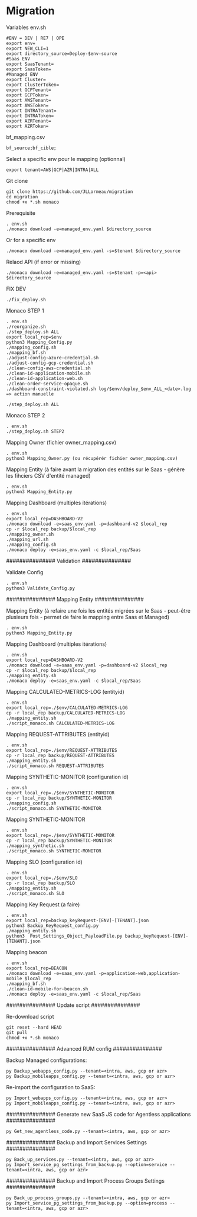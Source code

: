 # Migration

Variables env.sh
    
    #ENV = DEV | RE7 | OPE
    export env=
    export NEW_CLI=1
    export directory_source=Deploy-$env-source
    #Saas ENV
    export SaasTenant=
    export SaasToken=
    #Managed ENV
    export Cluster=
    export ClusterToken=
    export GCPTenant=
    export GCPToken=
    export AWSTenant=
    export AWSToken=
    export INTRATenant=
    export INTRAToken=
    export AZRTenant=
    export AZRToken=

bf_mapping.csv

    bf_source;bf_cible;
    
Select a specific env pour le mapping (optionnal)

    export tenant=AWS|GCP|AZR|INTRA|ALL
    
Git clone

    git clone https://github.com/JLLormeau/migration
    cd migration
    chmod +x *.sh monaco

Prerequisite

    . env.sh
    ./monaco download -e=managed_env.yaml $directory_source
    
  Or for a specific env
    
    ./monaco download -e=managed_env.yaml -s=$tenant $directory_source
    
Relaod API (if error or missing)

    ./monaco download -e=managed_env.yaml -s=$tenant -p=<api> $directory_source
    
FIX DEV

    ./fix_deploy.sh

Monaco STEP 1

    . env.sh
    ./reorganize.sh
    ./step_deploy.sh ALL
    export local_rep=$env
    python3 Mapping_Config.py
    ./mapping_config.sh
    ./mapping_bf.sh
    ./adjust-config-azure-credential.sh
    ./adjust-config-gcp-credential.sh
    ./clean-config-aws-credential.sh
    ./clean-id-application-mobile.sh
    ./clean-id-application-web.sh
    ./clean-order-service-opaque.sh
    ./dashboard-constraint-violated.sh log/$env/deploy_$env_ALL_<date>.log => action manuelle 
    
    ./step_deploy.sh ALL

Monaco STEP 2
    
    . env.sh
    ./step_deploy.sh STEP2
    
Mapping Owner (fichier owner_mapping.csv)
 
    . env.sh
    python3 Mapping_Owner.py (ou récupérér fichier owner_mapping.csv)
 
Mapping Entity (à faire avant la migration des entités sur le Saas - génère les fihciers CSV d'entité managed)
 
    . env.sh
    python3 Mapping_Entity.py
 
Mapping Dashboard (multiples itérations)
    
    . env.sh   
    export local_rep=DASHBOARD-V2
    ./monaco download -e=saas_env.yaml -p=dashboard-v2 $local_rep
    cp -r $local_rep backup/$local_rep
    ./mapping_owner.sh
    ./mapping_url.sh
    ./mapping_config.sh
    ./monaco deploy -e=saas_env.yaml -c $local_rep/Saas

############### Validation ###############

Validate Config

    . env.sh
    python3 Validate_Config.py
    
############### Mapping Entity ###############

Mapping Entity (à refaire une fois les entités migrées sur le Saas - peut-être plusieurs fois - permet de faire le mapping entre Saas et Managed)
 
    . env.sh
    python3 Mapping_Entity.py

Mapping Dashboard (multiples itérations)
    
    . env.sh   
    export local_rep=DASHBOARD-V2
    ./monaco download -e=saas_env.yaml -p=dashboard-v2 $local_rep
    cp -r $local_rep backup/$local_rep
    ./mapping_entity.sh
    ./monaco deploy -e=saas_env.yaml -c $local_rep/Saas


Mapping CALCULATED-METRICS-LOG (entityid)
    
    . env.sh
    export local_rep=./$env/CALCULATED-METRICS-LOG
    cp -r local_rep backup/CALCULATED-METRICS-LOG
    ./mapping_entity.sh
    ./script_monaco.sh CALCULATED-METRICS-LOG
 
 Mapping REQUEST-ATTRIBUTES (entityid)
    
    . env.sh
    export local_rep=./$env/REQUEST-ATTRIBUTES
    cp -r local_rep backup/REQUEST-ATTRIBUTES
    ./mapping_entity.sh
    ./script_monaco.sh REQUEST-ATTRIBUTES
   
Mapping SYNTHETIC-MONITOR (configuration id)
    
    . env.sh
    export local_rep=./$env/SYNTHETIC-MONITOR
    cp -r local_rep backup/SYNTHETIC-MONITOR
    ./mapping_config.sh
    ./script_monaco.sh SYNTHETIC-MONITOR

Mapping SYNTHETIC-MONITOR
    
    . env.sh   
    export local_rep=./$env/SYNTHETIC-MONITOR
    cp -r local_rep backup/SYNTHETIC-MONITOR
    ./mapping_synthetic.sh
    ./script_monaco.sh SYNTHETIC-MONITOR
    
Mapping SLO (configuration id)
    
    . env.sh
    export local_rep=./$env/SLO
    cp -r local_rep backup/SLO
    ./mapping_entity.sh
    ./script_monaco.sh SLO   

Mapping Key Request (a faire)
    
    . env.sh
    export local_rep=backup_keyRequest-[ENV]-[TENANT].json
    python3 Backup_KeyRequest_config.py 
    ./mapping_entity.sh
    python3  Post_Settings_Object_PayloadFile.py backup_keyRequest-[ENV]-[TENANT].json

Mapping beacon

    . env.sh   
    export local_rep=BEACON
    ./monaco download -e=saas_env.yaml -p=application-web,application-mobile $local_rep
    ./mapping_bf.sh
    ./clean-id-mobile-for-beacon.sh
    ./monaco deploy -e=saas_env.yaml -c $local_rep/Saas

############### Update script ###############

Re-download script
    
    git reset --hard HEAD
    git pull
    chmod +x *.sh monaco

############### Advanced RUM config ###############

Backup Managed configurations:

    py Backup_webapps_config.py --tenant=<intra, aws, gcp or azr>
    py Backup_mobileapps_config.py --tenant=<intra, aws, gcp or azr>


Re-import the configuration to SaaS:

    py Import_webapps_config.py --tenant=<intra, aws, gcp or azr>
    py Import_mobileapps_config.py --tenant=<intra, aws, gcp or azr>

############### Generate new SaaS JS code for Agentless applications ###############

    py Get_new_agentless_code.py --tenant=<intra, aws, gcp or azr>

############### Backup and Import Services Settings ###############

    py Back_up_services.py --tenant=<intra, aws, gcp or azr>
    py Import_service_pg_settings_from_backup.py --option=service --tenant=<intra, aws, gcp or azr>

############### Backup and Import Process Groups Settings ###############

    py Back_up_process_groups.py --tenant=<intra, aws, gcp or azr>
    py Import_service_pg_settings_from_backup.py --option=process --tenant=<intra, aws, gcp or azr>
